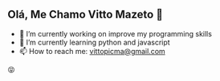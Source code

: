 ## Olá, Me Chamo Vitto Mazeto 👋

- 🔭 I’m currently working on improve my programming skills   
- 🌱 I’m currently learning python and javascript
- 📫 How to reach me: vittopicma@gmail.com

😝
